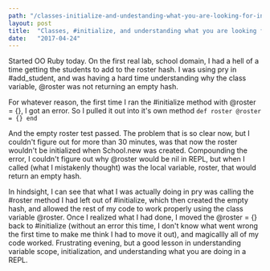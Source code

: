 ```yaml
---
path: "/classes-initialize-and-undestanding-what-you-are-looking-for-in-repl"
layout: post
title:  "Classes, #initialize, and understanding what you are looking for in REPL"
date:   "2017-04-24"
---
```



Started OO Ruby today. On the first real lab, school domain, I had a hell of a time getting the students to add to the roster hash. I was using pry in #add_student, and was having a hard time understanding why the class variable, @roster was not returning an empty hash.

For whatever reason, the first time I ran the #initialize method with @roster = {}, I got an error. So I pulled it out into it's own method
`def roster
    @roster = {}
 end`
 
 And the empty roster test passed. The problem that is so clear now, but I couldn't figure out for more than 30 minutes, was that now the roster wouldn't be initialized when School.new was created. Compounding the error, I couldn't figure out why @roster would be nil in REPL, but when I called (what I mistakenly thought) was the local variable, roster, that would return an empty hash.
 
 In hindsight, I can see that what I was actually doing in pry was calling the #roster method I had left out of #initialize, which then created the empty hash, and allowed the rest of my code to work properly using the class variable @roster. Once I realized what I had done, I moved the @roster = {} back to #initialize (without an error this time, I don't know what went wrong the first time to make me think I had to move it out), and magicallly all of my code worked. Frustrating evening, but a good lesson in understanding variable scope, initialization, and understanding what you are doing in a REPL.
